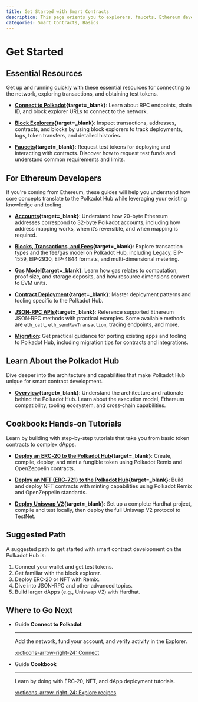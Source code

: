 ```yaml
---
title: Get Started with Smart Contracts
description: This page orients you to explorers, faucets, Ethereum developer references, and hands-on cookbook tutorials so you can start building on the Polkadot Hub.
categories: Smart Contracts, Basics
---
```


# Get Started

## Essential Resources

Get up and running quickly with these essential resources for connecting to the network, exploring transactions, and obtaining test tokens.

- **[Connect to Polkadot](/smart-contracts/connect/){target=\_blank}**: Learn about RPC endpoints, chain ID, and block explorer URLs to connect to the network.

- **[Block Explorers](/smart-contracts/explorers/){target=\_blank}**: Inspect transactions, addresses, contracts, and blocks by using block explorers to track deployments, logs, token transfers, and detailed histories.

- **[Faucets](/smart-contracts/faucets/){target=\_blank}**: Request test tokens for deploying and interacting with contracts. Discover how to request test funds and understand common requirements and limits.

## For Ethereum Developers

If you're coming from Ethereum, these guides will help you understand how core concepts translate to the Polkadot Hub while leveraging your existing knowledge and tooling.

- **[Accounts](/smart-contracts/for-eth-devs/accounts/){target=\_blank}**: Understand how 20-byte Ethereum addresses correspond to 32-byte Polkadot accounts, including how address mapping works, when it’s reversible, and when mapping is required.

- **[Blocks, Transactions, and Fees](/smart-contracts/for-eth-devs/blocks-transactions-fees/){target=\_blank}**: Explore transaction types and the fee/gas model on Polkadot Hub, including Legacy, EIP-1559, EIP-2930, EIP-4844 formats, and multi-dimensional metering.

- **[Gas Model](/smart-contracts/for-eth-devs/gas-model/){target=\_blank}**: Learn how gas relates to computation, proof size, and storage deposits, and how resource dimensions convert to EVM units.

- **[Contract Deployment](/smart-contracts/for-eth-devs/contract-deployment/){target=\_blank}**: Master deployment patterns and tooling specific to the Polkadot Hub.

- **[JSON‑RPC APIs](/smart-contracts/for-eth-devs/json-rpc-apis/){target=\_blank}**: Reference supported Ethereum JSON‑RPC methods with practical examples. Some available methods are `eth_call`, `eth_sendRawTransaction`, tracing endpoints, and more.

- **[Migration](/smart-contracts/for-eth-devs/migration/)**: Get practical guidance for porting existing apps and tooling to Polkadot Hub, including migration tips for contracts and integrations.

## Learn About the Polkadot Hub

Dive deeper into the architecture and capabilities that make Polkadot Hub unique for smart contract development.

- **[Overview](/smart-contracts/overview/){target=\_blank}**: Understand the architecture and rationale behind the Polkadot Hub. Learn about the execution model, Ethereum compatibility, tooling ecosystem, and cross‑chain capabilities.

## Cookbook: Hands‑on Tutorials

Learn by building with step-by-step tutorials that take you from basic token contracts to complex dApps.

- **[Deploy an ERC‑20 to the Polkadot Hub](/smart-contracts/cookbook/smart-contracts/deploy-erc20/){target=\_blank}**: Create, compile, deploy, and mint a fungible token using Polkadot Remix and OpenZeppelin contracts.

- **[Deploy an NFT (ERC‑721) to the Polkadot Hub](/smart-contracts/cookbook/smart-contracts/deploy-nft/){target=\_blank}**: Build and deploy NFT contracts with minting capabilities using Polkadot Remix and OpenZeppelin standards.

- **[Deploy Uniswap V2](/smart-contracts/cookbook/eth-dapps/uniswap-v2/){target=\_blank}**: Set up a complete Hardhat project, compile and test locally, then deploy the full Uniswap V2 protocol to TestNet.

## Suggested Path

A suggested path to get started with smart contract development on the Polkadot Hub is:

1. Connect your wallet and get test tokens.
2. Get familiar with the block explorer.
3. Deploy ERC‑20 or NFT with Remix.
4. Dive into JSON-RPC and other advanced topics.
5. Build larger dApps (e.g., Uniswap V2) with Hardhat.

## Where to Go Next

<div class="grid cards" markdown>

-   <span class="badge guide">Guide</span> __Connect to Polkadot__

    ---

    Add the network, fund your account, and verify activity in the Explorer.

    [:octicons-arrow-right-24: Connect](/smart-contracts/connect/)

-   <span class="badge guide">Guide</span> __Cookbook__

    ---

    Learn by doing with ERC‑20, NFT, and dApp deployment tutorials.

    [:octicons-arrow-right-24: Explore recipes](/smart-contracts/cookbook/)

</div>
